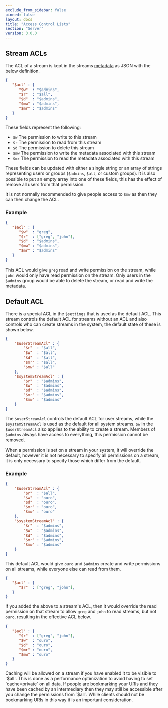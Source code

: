 ```yaml
---
exclude_from_sidebar: false
pinned: false
layout: docs
title: "Access Control Lists"
section: "Server"
version: 3.0.0
---
```


## Stream ACLs

The ACL of a stream is kept in the streams [metadata](../metadata-and-reserved-names) as JSON with the below definition.

```json
{
   "$acl" : {
      "$w"  : "$admins",
      "$r"  : "$all",
      "$d"  : "$admins",
      "$mw" : "$admins",
      "$mr" : "$admins"
   }
}
```

These fields represent the following:

- `$w` The permission to write to this stream
- `$r` The permission to read from this stream
- `$d` The permission to delete this stream
- `$mw` The permission to write the metadata associated with this stream
- `$mr` The permission to read the metadata associated with this stream

These fields can be updated with either a single string or an array of strings representing users or groups (`$admins`, `$all`, or custom groups). It is also possible to put an empty array into one of these fields, this has the effect of remove all users from that permission. 

<span class='note'>It is not normally recommended to give people access to `$mw` as then they can then change the ACL.</span>

### Example

```json
{
   "$acl" : {
      "$w"  : "greg",
      "$r"  : ["greg", "john"],
      "$d"  : "$admins",
      "$mw" : "$admins",
      "$mr" : "$admins"
   }
}
```
This ACL would give `greg` read and write permission on the stream, while `john` would only have read permission on the stream. Only users in the `$admins` group would be able to delete the stream, or read and write the metadata.

## Default ACL

There is a special ACL in the `$settings` that is used as the default ACL. This stream controls the default ACL for streams without an ACL and also controls who can create streams in the system, the default state of these is shown below.

```json
{
    "$userStreamAcl" : {
        "$r"  : "$all",
        "$w"  : "$all",
        "$d"  : "$all",
        "$mr" : "$all",
        "$mw" : "$all"
    },
    "$systemStreamAcl" : {
        "$r"  : "$admins",
        "$w"  : "$admins",
        "$d"  : "$admins",
        "$mr" : "$admins",
        "$mw" : "$admins"
    }
}
```
The `$userStreamAcl` controls the default ACL for user streams, while the `$systemStreamAcl` is used as the default for all system streams.
<span class="note">`$w` in the `$userStreamAcl` also applies to the ability to create a stream.</span>
<span class="note">Members of `$admins` always have access to everything, this permission cannot be removed.</span>

When a permission is set on a stream in your system, it will override the default, however it is not necessary to specify all permissions on a stream, it is only necessary to specify those which differ from the default.

### Example

```json
{
    "$userStreamAcl" : {
        "$r"  : "$all",
        "$w"  : "ouro",
        "$d"  : "ouro",
        "$mr" : "ouro",
        "$mw" : "ouro"
    },
    "$systemStreamAcl" : {
        "$r"  : "$admins",
        "$w"  : "$admins",
        "$d"  : "$admins",
        "$mr" : "$admins",
        "$mw" : "$admins"
    }
}
```
This default ACL would give `ouro` and `$admins` create and write permissions on all streams, while everyone else can read from them.

```json
{
   "$acl" : {
      "$r"  : ["greg", "john"],
   }
}
```
If you added the above to a stream's ACL, then it would override the read permission on that stream to allow `greg` and `john` to read streams, but not `ouro`, resulting in the effective ACL below.

```json
{
   "$acl" : {
      "$r"  : ["greg", "john"],
      "$w"  : "ouro",
      "$d"  : "ouro",
      "$mr" : "ouro",
      "$mw" : "ouro"
   }
}

```
<span class="note--warning">
Caching will be allowed on a stream if you have enabled it to be visible to `$all`. This is done as a performance optimization to avoid having to set `cache=private` on all data. If people are bookmarking your URIs and they have been cached by an intermediary then they may still be accessible after you change the permissions from `$all`. While clients should not be bookmarking URIs in this way it is an important consideration.
</span>